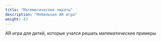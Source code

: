 ```yaml
---
title: "Математические пираты"
description: "Мобильная AR игра"
weight: 43
---
```


AR игра для детей, которые учатся решать математические примеры
